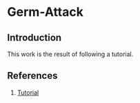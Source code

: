 # Germ-Attack

## Introduction

This work is the result of following a tutorial.

## References

1. [Tutorial](https://learn.unity.com/project/creator-kit-fps?uv=2021.3)
